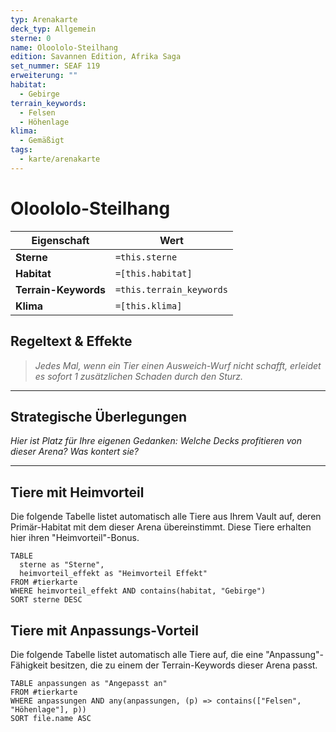 ```yaml
---
typ: Arenakarte
deck_typ: Allgemein
sterne: 0
name: Oloololo-Steilhang
edition: Savannen Edition, Afrika Saga
set_nummer: SEAF 119
erweiterung: ""
habitat:
  - Gebirge
terrain_keywords:
  - Felsen
  - Höhenlage
klima:
  - Gemäßigt
tags:
  - karte/arenakarte
---
```


# Oloololo-Steilhang

| Eigenschaft | Wert |
|---|---|
| **Sterne** | `=this.sterne` |
| **Habitat** | `=[this.habitat]` |
| **Terrain-Keywords** | `=this.terrain_keywords` |
| **Klima** | `=[this.klima]` |

## Regeltext & Effekte

> *Jedes Mal, wenn ein Tier einen Ausweich-Wurf nicht schafft, erleidet es sofort 1 zusätzlichen Schaden durch den Sturz.*

---
## Strategische Überlegungen

*Hier ist Platz für Ihre eigenen Gedanken: Welche Decks profitieren von dieser Arena? Was kontert sie?*

---
## Tiere mit Heimvorteil

Die folgende Tabelle listet automatisch alle Tiere aus Ihrem Vault auf, deren Primär-Habitat mit dem dieser Arena übereinstimmt. Diese Tiere erhalten hier ihren "Heimvorteil"-Bonus.

```dataview
TABLE
  sterne as "Sterne",
  heimvorteil_effekt as "Heimvorteil Effekt"
FROM #tierkarte
WHERE heimvorteil_effekt AND contains(habitat, "Gebirge")
SORT sterne DESC
```

## Tiere mit Anpassungs-Vorteil

Die folgende Tabelle listet automatisch alle Tiere auf, die eine "Anpassung"-Fähigkeit besitzen, die zu einem der Terrain-Keywords dieser Arena passt.

``` dataview
TABLE anpassungen as "Angepasst an"
FROM #tierkarte
WHERE anpassungen AND any(anpassungen, (p) => contains(["Felsen", "Höhenlage"], p))
SORT file.name ASC
